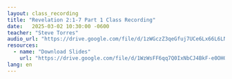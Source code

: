 ```yaml
---
layout: class_recording
title: "Revelation 2:1-7 Part 1 Class Recording"
date:   2025-03-02 10:30:00 -0600
teacher: "Steve Torres"
audio_url: "https://drive.google.com/file/d/1zWGczZ3qeGfuj7UCe6Lx66L6LNMC0vxF/preview"
resources:
  - name: "Download Slides"
    url: "https://drive.google.com/file/d/1WzWsFF6qq7Q0IxNbCJ4BkF-e0OHOZMK8/view"
lang: en
---
```

